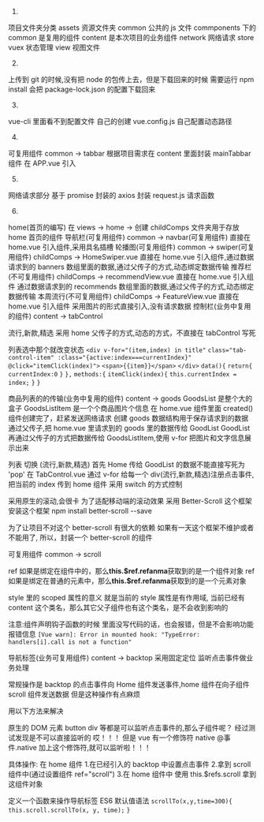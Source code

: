 1.
项目文件夹分类
assets 资源文件夹
common 公共的 js 文件
commponents 下的 common 是复用的组件 content 是本次项目的业务组件
network 网络请求
store vuex 状态管理
view 视图文件

2.
上传到 git 的时候,没有把 node 的包传上去，但是下载回来的时候
需要运行 npm install 会把 package-lock.json 的配置下载回来

3.
vue-cli 里面看不到配置文件
自己的创建 vue.config.js
自己配置动态路径

4.
可复用组件 common -> tabbar 根据项目需求在 content 里面封装 mainTabbar 组件 在 APP.vue 引入

5.
网络请求部分 基于 promise 封装的 axios 封装 request.js 请求函数

6.
home(首页的编写)
在 views -> home -> 创建 childComps 文件夹用于存放 home 首页的组件
导航栏(可复用组件) common -> navbar(可复用组件) 直接在 home.vue 引入组件,采用具名插槽
轮播图(可复用组件) common -> swiper(可复用组件) childComps -> HomeSwiper.vue 直接在 home.vue 引入组件,通过数据请求到的 banners 数组里面的数据,通过父传子的方式,动态绑定数据传输
推荐栏 (不可复用组件) childComps -> recommendView.vue 直接在 home.vue 引入组件 通过数据请求到的 recommends 数组里面的数据,通过父传子的方式,动态绑定数据传输
本周流行(不可复用组件) childComps -> FeatureView.vue 直接在 home.vue 引入组件 采用图片的形式直接引入,没有请求数据
控制栏(业务中复用的组件) content -> tabControl

流行,新款,精选 采用 home 父传子的方式,动态的方式，不直接在 tabControl 写死

列表选中那个就改变状态
`<div v-for="(item,index) in title"`
`class="tab-control-item" :class="{active:index===currentIndex}" @click="itemClick(index)">`
`<span>{{item}}</span>`
`</div>`
`data(){`
`return{`
`currentIndex:0`
`}`
`},`
`methods:{`
`itemClick(index){`
`this.currentIndex = index;`
`}`
`}`

商品列表的的传输(业务中复用的组件) content -> goods
GoodsList 是整个大的盒子
GoodsListItem 是一个个商品图片个信息
在 home.vue 组件里面 created() 组件创建完了，赶紧发送网络请求 创建 goods 数据结构用于保存请求到的数据
通过父传子,把 home.vue 里请求到的 goods 里的数据传给 GoodList GoodList 再通过父传子的方式把数据传给 GoodsListItem,使用 v-for 把图片和文字信息展示出来

列表 切换 (流行,新款,精选)
首先 Home 传给 GoodList 的数据不能直接写死为 'pop'
在 TabControl.vue 通过 v-for 给每一个 div(流行,新款,精选)注册点击事件,把当前的 index 传到 home 组件 采用 switch 的方式控制

采用原生的滚动,会很卡
为了适配移动端的滚动效果 采用 Better-Scroll 这个框架
安装这个框架 npm install better-scroll --save

为了让项目不对这个 better-scroll 有很大的依赖
如果有一天这个框架不维护或者不能用了,
所以，封装一个 better-scroll 的组件

可复用组件 common -> scroll

ref 如果是绑定在组件中的，那么**this.\$ref.refanma**获取到的是一个组件对象
ref 如果是绑定在普通的元素中，那么**this.\$ref.refanma**获取到的是一个元素对象

style 里的 scoped 属性的意义
就是当前的 style 属性是有作用域,
当前已经有 content 这个类名，那么其它父子组件也有这个类名，是不会收到影响的

注意:组件声明钩子函数的时候
里面没写代码的话，也会报错，但是不会影响功能
报错信息
`[Vue warn]: Error in mounted hook: "TypeError: handlers[i].call is not a function"`

导航标签(业务可复用组件) content -> backtop
采用固定定位
监听点击事件做业务处理

常规操作是 backtop 的点击事件向 Home 组件发送事件,home 组件在向子组件 scroll 组件发送数据
但是这种操作有点麻烦

用以下方法来解决

原生的 DOM 元素 button div 等都是可以监听点击事件的,那么子组件呢？
经过测试发现是不可以直接监听的 哎！！！
但是 vue 有一个修饰符 native @事件.native
加上这个修饰符,就可以监听啦！！！

具体操作:
在 home 组件 1.在已经引入的 backtop 中设置点击事件 2.拿到 scroll 组件中(通过设置组件 ref="scroll") 3.在 home 组件中 使用 this.\$refs.scroll 拿到这组件对象


定义一个函数来操作导航标签
ES6 默认值语法
`scrollTo(x,y,time=300){`
`this.scroll.scrollTo(x, y, time);`
`}`

